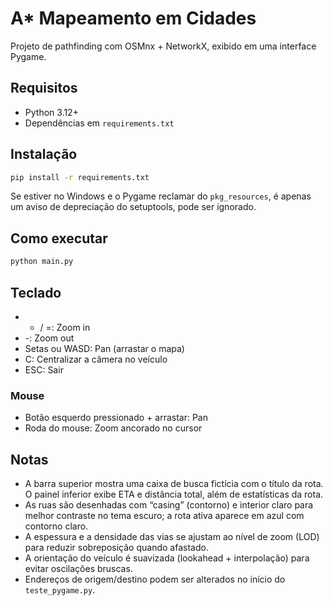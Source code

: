 # A* Mapeamento em Cidades

Projeto de pathfinding com OSMnx + NetworkX, exibido em uma interface Pygame.

## Requisitos

- Python 3.12+
- Dependências em `requirements.txt`

## Instalação

```bash
pip install -r requirements.txt
```

Se estiver no Windows e o Pygame reclamar do `pkg_resources`, é apenas um aviso de depreciação do setuptools, pode ser ignorado.

## Como executar

```bash
python main.py
```

## Teclado

- + / =: Zoom in
- -: Zoom out
- Setas ou WASD: Pan (arrastar o mapa)
- C: Centralizar a câmera no veículo
- ESC: Sair

### Mouse

- Botão esquerdo pressionado + arrastar: Pan
- Roda do mouse: Zoom ancorado no cursor

## Notas

- A barra superior mostra uma caixa de busca fictícia com o título da rota. O painel inferior exibe ETA e distância total, além de estatísticas da rota.
- As ruas são desenhadas com “casing” (contorno) e interior claro para melhor contraste no tema escuro; a rota ativa aparece em azul com contorno claro.
- A espessura e a densidade das vias se ajustam ao nível de zoom (LOD) para reduzir sobreposição quando afastado.
- A orientação do veículo é suavizada (lookahead + interpolação) para evitar oscilações bruscas.
- Endereços de origem/destino podem ser alterados no início do `teste_pygame.py`.